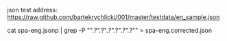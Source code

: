 json test address:
    https://raw.github.com/bartekrychlicki/001/master/testdata/en_sample.json

cat spa-eng.jsonp | grep -P "\".*?\".*?\".*?\".*?\".*?\".*?\"" > spa-eng.corrected.json
